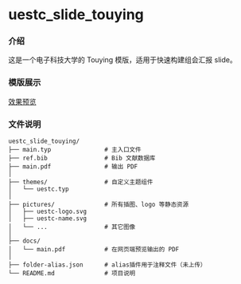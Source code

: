 # uestc_slide_touying
### 介绍
这是一个电子科技大学的 Touying 模版，适用于快速构建组会汇报 slide。
### 模版展示
[效果预览](https://y006.github.io/uestc_slide_touying/main.pdf)
### 文件说明
```text
uestc_slide_touying/
├── main.typ               # 主入口文件
├── ref.bib                # Bib 文献数据库
├── main.pdf               # 输出 PDF
│
├── themes/                # 自定义主题组件
│   └── uestc.typ
│
├── pictures/              # 所有插图、logo 等静态资源
│   ├── uestc-logo.svg
│   ├── uestc-name.svg
│   └── ...                # 其它图像
│
├── docs/
│   └── main.pdf           # 在网页端预览输出的 PDF
│
├── folder-alias.json      # alias插件用于注释文件（未上传）
└── README.md              # 项目说明
```
